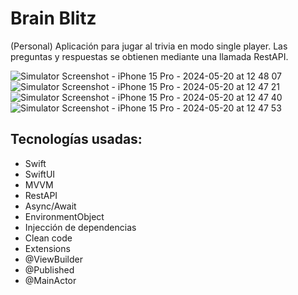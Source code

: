 # Brain Blitz

(Personal) Aplicación para jugar al trivia en modo single player. Las preguntas y respuestas se obtienen mediante una llamada RestAPI.

![Simulator Screenshot - iPhone 15 Pro - 2024-05-20 at 12 48 07](https://github.com/AdrianArandaCa/BrainBlitz/assets/103887837/f47799f2-1085-48dc-9c78-5b3c1e40308e)
![Simulator Screenshot - iPhone 15 Pro - 2024-05-20 at 12 47 21](https://github.com/AdrianArandaCa/BrainBlitz/assets/103887837/1cf6eb0b-6ea6-4743-8a11-85e3d9298bd9)
![Simulator Screenshot - iPhone 15 Pro - 2024-05-20 at 12 47 40](https://github.com/AdrianArandaCa/BrainBlitz/assets/103887837/a2db5d08-17d0-46f4-ad77-c93473715b41)
![Simulator Screenshot - iPhone 15 Pro - 2024-05-20 at 12 47 53](https://github.com/AdrianArandaCa/BrainBlitz/assets/103887837/52e11468-e22a-4cc7-ae28-a39584f9d686)

## Tecnologías usadas:
* Swift
* SwiftUI
* MVVM
* RestAPI
* Async/Await
* EnvironmentObject
* Injección de dependencias
* Clean code
* Extensions
* @ViewBuilder
* @Published
* @MainActor
